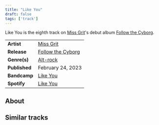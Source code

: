 ```yaml
---
title: "Like You"
draft: false
tags: ['track']
---
```


Like You is the eighth track on [Miss Grit](artists/Miss%20Grit.md)'s debut album [Follow the Cyborg](releases/Miss%20Grit/Follow%20the%20Cyborg.md).

|                  |                                                                                                 |
| ---------------- | ----------------------------------------------------------------------------------------------- |
| **Artist**       | [Miss Grit](artists/Miss%20Grit.md)                                                             |
| **Release**      | [Follow the Cyborg](releases/Miss%20Grit/Follow%20the%20Cyborg.md)                              |
| **Genre(s)**     | [Alt-rock](genres/Alt-rock.md)                                                                  |
| **Published**    | February 24, 2023                                                                               |
| **Bandcamp**     | [Like You](https://missgrit.bandcamp.com/track/like-you-2)                                      |
| **Spotify**      | [Like You](https://open.spotify.com/track/19UqVT2WgSz39uvT28mCHg?si=c9a66b7128eb4c2e)           |

## About


## Similar tracks
